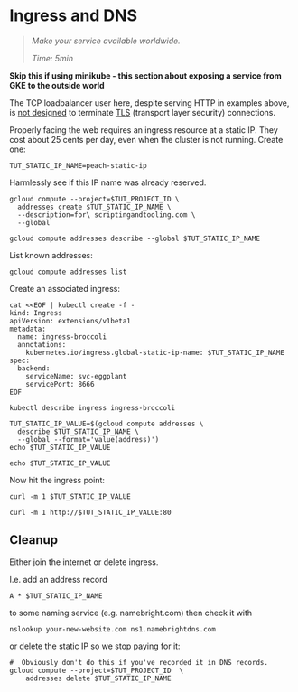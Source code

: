 # Ingress and DNS

> _Make your service available worldwide._
>
> _Time: 5min_


__Skip this if using minikube - this section about
exposing a service from GKE to the outside world__

The TCP loadbalancer user here, despite serving HTTP in
examples above, is [not designed] to terminate [TLS]
(transport layer security) connections.

[not designed]: https://cloud.google.com/container-engine/docs/tutorials/http-balancer

[TLS]: https://cloud.google.com/compute/docs/load-balancing/http/#tls_support

Properly facing the web requires an ingress resource at a static
IP.  They cost about 25 cents per day, even when the cluster is
not running.  Create one:

<!-- @defineEnv -->
```
TUT_STATIC_IP_NAME=peach-static-ip
```

Harmlessly see if this IP name was already reserved.

<!-- @createStaticIP -->
```
gcloud compute --project=$TUT_PROJECT_ID \
  addresses create $TUT_STATIC_IP_NAME \
  --description=for\ scriptingandtooling.com \
  --global
```

<!-- @describeStaticIP -->
```
gcloud compute addresses describe --global $TUT_STATIC_IP_NAME
```

List known addresses:

<!-- @listStaticIP -->
```
gcloud compute addresses list
```

Create an associated ingress:

<!-- @createIngress -->
```
cat <<EOF | kubectl create -f -
kind: Ingress
apiVersion: extensions/v1beta1
metadata:
  name: ingress-broccoli
  annotations:
    kubernetes.io/ingress.global-static-ip-name: $TUT_STATIC_IP_NAME
spec:
  backend:
    serviceName: svc-eggplant
    servicePort: 8666
EOF
```

<!-- @describeIngress -->
```
kubectl describe ingress ingress-broccoli
```

<!-- @captureStaticIP -->
```
TUT_STATIC_IP_VALUE=$(gcloud compute addresses \
  describe $TUT_STATIC_IP_NAME \
  --global --format='value(address)')
echo $TUT_STATIC_IP_VALUE
```

<!-- @echoStaticIP -->
```
echo $TUT_STATIC_IP_VALUE
```

Now hit the ingress point:

<!-- @hitIngress1 -->
```
curl -m 1 $TUT_STATIC_IP_VALUE
```

<!-- @hitIngress2 -->
```
curl -m 1 http://$TUT_STATIC_IP_VALUE:80
```

## Cleanup

Either join the internet or delete ingress.

I.e. add an address record

```
A * $TUT_STATIC_IP_NAME
```

to some naming service (e.g. namebright.com) then check it with

```
nslookup your-new-website.com ns1.namebrightdns.com
```

or delete the static IP so we stop paying for it:

<!-- @deleteStaticIp -->
```
#  Obviously don't do this if you've recorded it in DNS records.
gcloud compute --project=$TUT_PROJECT_ID  \
    addresses delete $TUT_STATIC_IP_NAME
```
